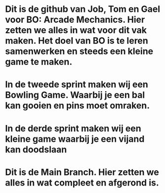 # Dit is de github van Job, Tom en Gael voor BO: Arcade Mechanics. Hier zetten we alles in wat voor dit vak maken. Het doel van BO is te leren samenwerken en steeds een kleine game te maken.
# In de tweede sprint maken wij een Bowling Game. Waarbij je een bal kan gooien en pins moet omraken.
# In de derde sprint maken wij een kleine game waarbij je een vijand kan doodslaan
# Dit is de Main Branch. Hier zetten we alles in wat compleet en afgerond is.
